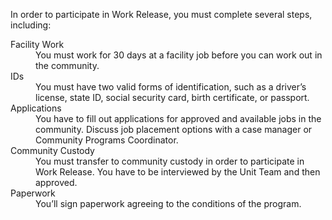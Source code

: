 In order to participate in Work Release, you must complete several steps, including:

<dl>
<dt>Facility Work</dt>
<dd>You must work for 30 days at a facility job before you can work out in the community.</dd>
<dt>IDs</dt>
<dd>You must have two valid forms of identification, such as a driver’s license, state ID, social security card, birth certificate, or passport.</dd>
<dt>Applications</dt>
<dd>You have to fill out applications for approved and available jobs in the community. Discuss job placement options with a case manager or Community Programs Coordinator.</dd>
<dt>Community Custody</dt>
<dd>You must transfer to community custody in order to participate in Work Release. You have to be interviewed by the Unit Team and then approved.</dd>
<dt>Paperwork</dt>
<dd>You’ll sign paperwork agreeing to the conditions of the program.</dd>
</dl>
